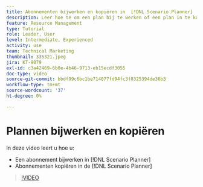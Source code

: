 ```yaml
---
title: Abonnementen bijwerken en kopiëren in  [!DNL Scenario Planner]
description: Leer hoe te om een plan bij te werken of een plan in te kopiëren  [!DNL &#x200B; Workfront] [!DNL Scenario Planner].
feature: Resource Management
type: Tutorial
role: Leader, User
level: Intermediate, Experienced
activity: use
team: Technical Marketing
thumbnail: 335321.jpeg
jira: KT-9079
exl-id: c3a42469-6b0e-4b46-9713-eb15ecdf3055
doc-type: video
source-git-commit: bbdf99c6bc1be714077fd94fc3f8325394de36b3
workflow-type: tm+mt
source-wordcount: '37'
ht-degree: 0%

---
```


# Plannen bijwerken en kopiëren

In deze video leert u hoe u:

* Een abonnement bijwerken in [!DNL Scenario Planner]
* Abonnementen kopiëren in de [!DNL Scenario Planner]

>[!VIDEO](https://video.tv.adobe.com/v/335321/?quality=12&learn=on&enablevpops=1)
